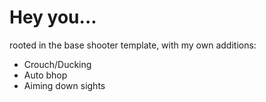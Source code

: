 # Hey you...
rooted in the base shooter template, with my own additions:

- Crouch/Ducking
- Auto bhop
- Aiming down sights